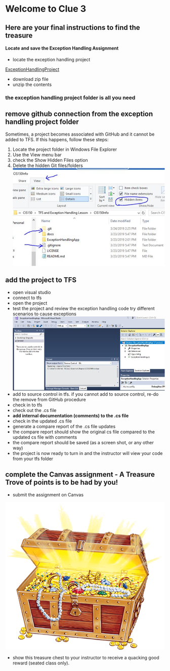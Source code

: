 # Welcome to Clue 3

## Here are your final instructions to find the treasure

#### Locate and save the Exception Handling Assignment
- locate the exception handling project

[ExceptionHandlingProject](https://github.com/OTC-CISRiley/CIS150Info)
- download zip file 
- unzip the contents
### the exception handling project folder is all you need

## remove github connection from the exception handling project folder
Sometimes, a project becomes associated with GitHub and it cannot be added to TFS. If this happens, follow these steps:
1. Locate the project folder in Windows File Explorer
2. Use the View menu bar
3. check the Show Hidden Files option
4. Delete the hidden Git files/folders
![Example Git Association](gitassociation.JPG)

## add the project to TFS 
- open visual studio
- connect to tfs
- open the project
- test the project and review the exception handling code try different scenarios to cause exceptions
![Visual Studio Project](visualstudio.JPG)
- add to source control in tfs. if you cannot add to source control, re-do the remove from GitHub procedure
- check in to tfs
- check out the .cs file
- **add internal documentation (comments) to the .cs file**
- check in the updated .cs file
- generate a compare report of the .cs file updates 
- the compare report should show the original cs file compared to the updated cs file with comments
- the compare report should be saved (as a screen shot, or any other way)
- the project is now ready to turn in and the instructor will view your code from your tfs folder

## complete the Canvas assignment - A Treasure Trove of points is to be had by you!
- submit the assignment on Canvas

![Treasure](treasure_chest_PNG41.png)

- show this treasure chest to your instructor to receive a quacking good reward (seated class only).
